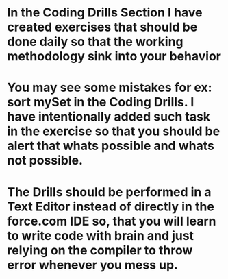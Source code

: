 # In the Coding Drills Section I have created exercises that should be done daily so that the working methodology sink into your behavior 

# You may see some mistakes for ex: sort mySet in the Coding Drills. I have intentionally added such task in the exercise so that you should be alert that whats possible and whats not possible.

# The Drills should be performed in a Text Editor instead of directly in the force.com IDE so, that you will learn to write code with brain and just relying on the compiler to throw error whenever you mess up.